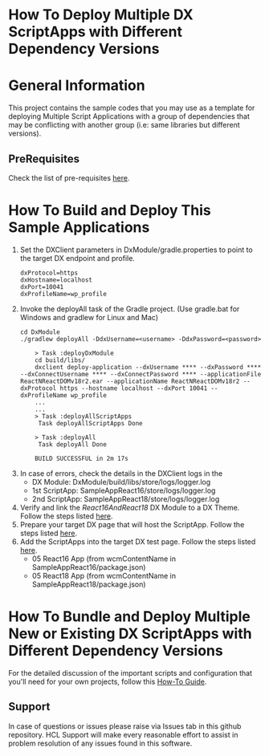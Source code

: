 # How To Deploy Multiple DX ScriptApps with Different Dependency Versions

# General Information
This project contains the sample codes that you may use as a template for deploying Multiple Script Applications with a group of dependencies that may be conflicting with another group (i.e: same libraries but different versions). 

## PreRequisites
Check the list of pre-requisites [here](https://opensource.hcltechsw.com/digital-experience/cf206/guide_me/tutorials/scriptapps/pre_requisites/).

#  How To Build and Deploy This Sample Applications
1. Set the DXClient parameters in DxModule/gradle.properties to point to the target DX endpoint and profile.
    ```
   dxProtocol=https
   dxHostname=localhost
   dxPort=10041
   dxProfileName=wp_profile
    ```
2. Invoke the deployAll task of the Gradle project. (Use gradle.bat for Windows and gradlew for Linux and Mac)
    ``` 
    cd DxModule
    ./gradlew deployAll -DdxUsername=<username> -DdxPassword=<password>
    ``` 
    ``` 
        > Task :deployDxModule
        cd build/libs/
        dxclient deploy-application --dxUsername **** --dxPassword **** --dxConnectUsername **** --dxConnectPassword **** --applicationFile ReactNReactDOMv18r2.ear --applicationName ReactNReactDOMv18r2 --dxProtocol https --hostname localhost --dxPort 10041 --dxProfileName wp_profile
        ...
        ...
        > Task :deployAllScriptApps
         Task deployAllScriptApps Done
        
        > Task :deployAll
         Task deployAll Done
        
        BUILD SUCCESSFUL in 2m 17s
    ```
3. In case of errors, check the details in the DXClient logs in the
    - DX Module: DxModule/build/libs/store/logs/logger.log
    - 1st ScriptApp: SampleAppReact16/store/logs/logger.log
    - 2nd ScriptApp: SampleAppReact18/store/logs/logger.log
4. Verify and link the _React16AndReact18_ DX Module to a DX Theme. Follow the steps listed [here](https://opensource.hcltechsw.com/digital-experience/cf206/guide_me/tutorials/scriptapps/common-setup/post-deployment/verify_link_module_to_theme/).
5. Prepare your target DX page that will host the ScriptApp. Follow the steps listed [here](https://opensource.hcltechsw.com/digital-experience/cf206/guide_me/tutorials/scriptapps/common-setup/post-deployment/prepare_dx_page/).
6. Add the ScriptApps into the target DX test page. Follow the steps listed [here](https://opensource.hcltechsw.com/digital-experience/cf206/guide_me/tutorials/scriptapps/common-setup/post-deployment/add_scriptapp_to_page/).
    - 05 React16 App (from wcmContentName in SampleAppReact16/package.json)
    - 05 React18 App (from wcmContentName in SampleAppReact18/package.json)

# How To Bundle and Deploy Multiple New or Existing DX ScriptApps with Different Dependency Versions
For the detailed discussion of the important scripts and configuration that you'll need for your own projects, follow this [How-To Guide](https://opensource.hcltechsw.com/digital-experience/cf206/guide_me/tutorials/scriptapps/how_to/05_apps_with_diff_deploy_versions/).

## Support

In case of questions or issues please raise via Issues tab in this github repository. HCL Support will make every reasonable effort to assist in problem resolution of any issues found in this software.
